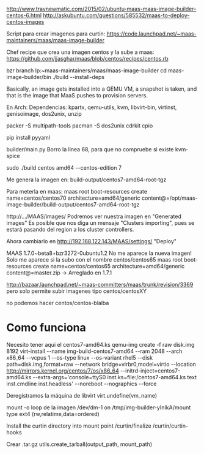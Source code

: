 http://www.travnewmatic.com/2015/02/ubuntu-maas-maas-image-builder-centos-6.html
http://askubuntu.com/questions/585532/maas-to-deploy-centos-images

Script para crear imagenes para curtin:
https://code.launchpad.net/~maas-maintainers/maas/maas-image-builder

Chef recipe que crea una imagen centos y la sube a maas:
https://github.com/jjasghar/maas/blob/centos/recipes/centos.rb


bzr branch lp:~maas-maintainers/maas/maas-image-builder
cd maas-image-builder/bin
./build --install-deps



Basically, an image gets installed into a QEMU VM, a snapshot is taken, and that is the image that MaaS pushes to provision servers.



En Arch:
Dependencias:
kpartx, qemu-utils, kvm, libvirt-bin, virtinst, genisoimage, dos2unix, unzip

packer -S multipath-tools
pacman -S dos2unix cdrkit cpio

pip install pyyaml


builder/main.py
Borro la linea 68, para que no compruebe si existe kvm-spice

sudo ./build centos amd64 --centos-edition 7

Me genera la imagen en: build-output/centos7-amd64-root-tgz

Para meterla en maas:
maas root boot-resources create name=centos/centos70 architecture=amd64/generic content@=/opt/maas-image-builder/build-output/centos7-amd64-root-tgz

http://.../MAAS/images/
Podremos ver nuestra imagen en "Generated images"
Es posible que nos diga un mensaje "Clusters importing", pues se estará pasando del region a los cluster controllers.

Ahora cambiarlo en http://192.168.122.143/MAAS/settings/
"Deploy"

MAAS 1.7.0~beta8+bzr3272-0ubuntu1.2
No me aparece la nueva imagen!
Solo me aparece si la subo con el nombre centos/centos65
maas root boot-resources create name=centos/centos65 architecture=amd64/generic content@=master.zip
->
Arreglado en 1.7.1

http://bazaar.launchpad.net/~maas-committers/maas/trunk/revision/3369
pero solo permite subir imagenes tipo
centos/centosXY

no podemos hacer centos/centos-blalba


# Como funciona

Necesito tener aqui el centos7-amd64.ks
qemu-img create -f raw disk.img 8192
virt-install --name img-build-centos7-amd64 --ram 2048 --arch x86_64 --vcpus 1 --os-type linux --os-variant rhel5 --disk path=disk.img,format=raw --network bridge=virbr0,model=virtio --location http://mirrors.kernel.org/centos/7/os/x86_64 --initrd-inject=centos7-amd64.ks --extra-args='console=ttyS0 inst.ks=file:/centos7-amd64.ks text inst.cmdline inst.headless' --noreboot --nographics --force

Deregistramos la máquina de libvirt
virt.undefine(vm_name)

mount -o loop de la imagen
/dev/dm-1 on /tmp/img-builder-yInIkA/mount type ext4 (rw,relatime,data=ordered)

Install the curtin directory into mount point
/curtin/finalize
/curtin/curtin-hooks

Crear .tar.gz
utils.create_tarball(output_path, mount_path)


